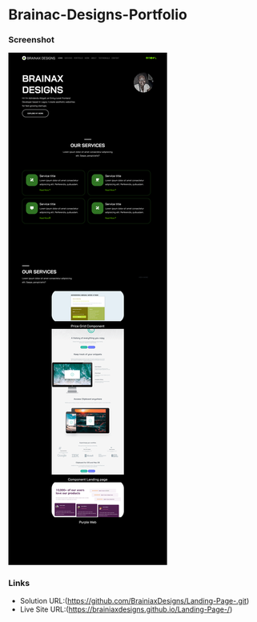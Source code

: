 ﻿# Brainac-Designs-Portfolio
### Screenshot

![](./images/Portfolio.png)



### Links

- Solution URL:(https://github.com/BrainiaxDesigns/Landing-Page-.git)
- Live Site URL:(https://brainiaxdesigns.github.io/Landing-Page-/)
